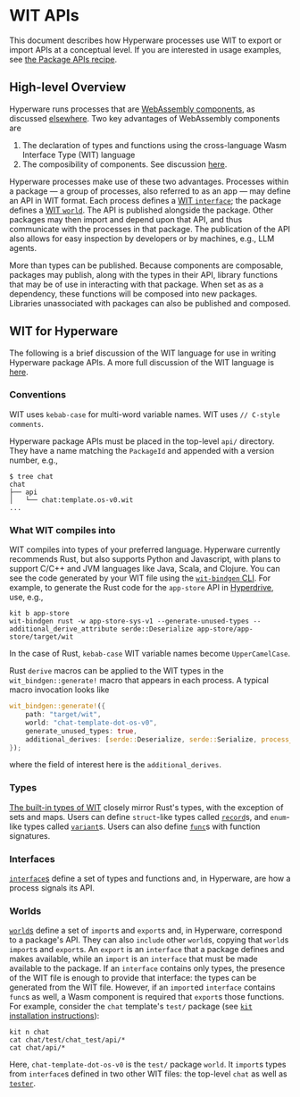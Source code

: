 # WIT APIs

This document describes how Hyperware processes use WIT to export or import APIs at a conceptual level.
If you are interested in usage examples, see [the Package APIs recipe](../../cookbook/package_apis.md).

## High-level Overview

Hyperware runs processes that are [WebAssembly components](https://component-model.bytecodealliance.org/design/components.html), as discussed [elsewhere](processes.md#wasm-and-hyperware).
Two key advantages of WebAssembly components are

1. The declaration of types and functions using the cross-language Wasm Interface Type (WIT) language
2. The composibility of components.
See discussion [here](https://component-model.bytecodealliance.org/design/why-component-model.html).

Hyperware processes make use of these two advantages.
Processes within a package — a group of processes, also referred to as an app — may define an API in WIT format.
Each process defines a [WIT `interface`](https://component-model.bytecodealliance.org/design/wit.html#interfaces); the package defines a [WIT `world`](https://component-model.bytecodealliance.org/design/wit.html#interfaces).
The API is published alongside the package.
Other packages may then import and depend upon that API, and thus communicate with the processes in that package.
The publication of the API also allows for easy inspection by developers or by machines, e.g., LLM agents.

More than types can be published.
Because components are composable, packages may publish, along with the types in their API, library functions that may be of use in interacting with that package.
When set as as a dependency, these functions will be composed into new packages.
Libraries unassociated with packages can also be published and composed.

## WIT for Hyperware

The following is a brief discussion of the WIT language for use in writing Hyperware package APIs.
A more full discussion of the WIT language is [here](https://component-model.bytecodealliance.org/design/wit.html).

### Conventions

WIT uses `kebab-case` for multi-word variable names.
WIT uses `// C-style comments`.

Hyperware package APIs must be placed in the top-level `api/` directory.
They have a name matching the `PackageId` and appended with a version number, e.g.,
```
$ tree chat
chat
├── api
│   └── chat:template.os-v0.wit
...
```

### What WIT compiles into

WIT compiles into types of your preferred language.
Hyperware currently recommends Rust, but also supports Python and Javascript, with plans to support C/C++ and JVM languages like Java, Scala, and Clojure.
You can see the code generated by your WIT file using the [`wit-bindgen` CLI](https://github.com/bytecodealliance/wit-bindgen).
For example, to generate the Rust code for the `app-store` API in [Hyperdrive](https://github.com/hyperware-ai/hyperdrive/tree/main/hyperware/packages/app-store), use, e.g.,
```
kit b app-store
wit-bindgen rust -w app-store-sys-v1 --generate-unused-types --additional_derive_attribute serde::Deserialize app-store/app-store/target/wit
```

In the case of Rust, `kebab-case` WIT variable names become `UpperCamelCase`.

Rust `derive` macros can be applied to the WIT types in the `wit_bindgen::generate!` macro that appears in each process.
A typical macro invocation looks like
```rust
wit_bindgen::generate!({
    path: "target/wit",
    world: "chat-template-dot-os-v0",
    generate_unused_types: true,
    additional_derives: [serde::Deserialize, serde::Serialize, process_macros::SerdeJsonInto],
});
```
where the field of interest here is the `additional_derives`.

### Types

[The built-in types of WIT](https://component-model.bytecodealliance.org/design/wit.html#built-in-types) closely mirror Rust's types, with the exception of sets and maps.
Users can define `struct`-like types called [`record`](https://component-model.bytecodealliance.org/design/wit.html#records)s, and `enum`-like types called [`variant`](https://component-model.bytecodealliance.org/design/wit.html#variants)s.
Users can also define [`func`](https://component-model.bytecodealliance.org/design/wit.html#functions)s with function signatures.

### Interfaces

[`interface`s](https://component-model.bytecodealliance.org/design/wit.html#interfaces) define a set of types and functions and, in Hyperware, are how a process signals its API.

### Worlds

[`world`s](https://component-model.bytecodealliance.org/design/wit.html#worlds) define a set of `import`s and `export`s and, in Hyperware, correspond to a package's API.
They can also `include` other `world`s, copying that `world`s `import`s and `export`s.
An `export` is an `interface` that a package defines and makes available, while an `import` is an `interface` that must be made available to the package.
If an `interface` contains only types, the presence of the WIT file is enough to provide that interface: the types can be generated from the WIT file.
However, if an `import`ed `interface` contains `func`s as well, a Wasm component is required that `export`s those functions.
For example, consider the `chat` template's `test/` package (see [`kit` installation instructions](../../kit/install.md#getting-kit)):

```
kit n chat
cat chat/test/chat_test/api/*
cat chat/api/*
```

Here, `chat-template-dot-os-v0` is the `test/` package `world`.
It `import`s types from `interface`s defined in two other WIT files: the top-level `chat` as well as [`tester`](https://github.com/hyperware-ai/hyperdrive/blob/main/hyperware/packages/tester/api/tester%3Asys-v0.wit).
